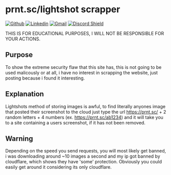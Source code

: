 # prnt.sc/lightshot scrapper
[![Github](https://img.shields.io/badge/-Github-000?style=flat&logo=Github&logoColor=white)](https://github.com/NC1107)
[![Linkedin](https://img.shields.io/badge/-LinkedIn-blue?style=flat&logo=Linkedin&logoColor=white)](https://www.linkedin.com/in/nicholas-conn-41b1b120a/)
[![Gmail](https://img.shields.io/badge/-Gmail-c14438?style=flat&logo=Gmail&logoColor=white)](mailto:188623nc@gmail.com)
[![Discord Shield](https://discordapp.com/api/guilds/571556611517317120/widget.png?style=shield)](https://discord.gg/EwQ5HGP)


THIS IS FOR EDUCATIONAL PURPOSES, 
I WILL NOT BE RESPONSIBLE FOR YOUR ACTIONS.

## Purpose
To show the extreme security flaw that this site has, this is not going to be used malicously or at all, i have no interest in scrapping the website, just posting because i found it interesting.

## Explanation
Lightshots method of storing images is awful, to find literally anyones image that posted their screenshot to the cloud just type the url https://prnt.sc/ + 2 random letters + 4 numbers (ex. https://prnt.sc/ab1234) and it will take you to a site containing a users screenshot, if it has not been removed.

## Warning
Depending on the speed you send requests, you will most likely get banned, i was downloading around ~10 images a second and my ip got banned by cloudflare, which shows they have 'some' protection. Obviously you could easily get around it considering its only cloudflare.

